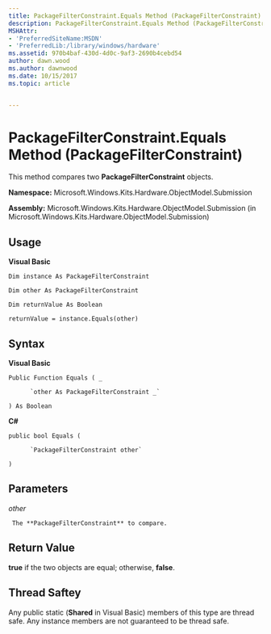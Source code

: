 ```yaml
---
title: PackageFilterConstraint.Equals Method (PackageFilterConstraint)
description: PackageFilterConstraint.Equals Method (PackageFilterConstraint)
MSHAttr:
- 'PreferredSiteName:MSDN'
- 'PreferredLib:/library/windows/hardware'
ms.assetid: 970b4baf-430d-4d0c-9af3-2690b4cebd54
author: dawn.wood
ms.author: dawnwood
ms.date: 10/15/2017
ms.topic: article


---
```


# PackageFilterConstraint.Equals Method (PackageFilterConstraint)


This method compares two **PackageFilterConstraint** objects.

**Namespace:** Microsoft.Windows.Kits.Hardware.ObjectModel.Submission

**Assembly:** Microsoft.Windows.Kits.Hardware.ObjectModel.Submission (in Microsoft.Windows.Kits.Hardware.ObjectModel.Submission)

## <span id="Usage"></span><span id="usage"></span><span id="USAGE"></span>Usage


**Visual Basic**

`Dim instance As PackageFilterConstraint`

`Dim other As PackageFilterConstraint`

`Dim returnValue As Boolean`

`returnValue = instance.Equals(other)`

## <span id="Syntax"></span><span id="syntax"></span><span id="SYNTAX"></span>Syntax


**Visual Basic**

`Public Function Equals ( _`

          `other As PackageFilterConstraint _`

`) As Boolean`

**C#**

`public bool Equals (`

          `PackageFilterConstraint other`

`)`

## <span id="Parameters"></span><span id="parameters"></span><span id="PARAMETERS"></span>Parameters


*other*

     The **PackageFilterConstraint** to compare.

## <span id="Return_Value"></span><span id="return_value"></span><span id="RETURN_VALUE"></span>Return Value


**true** if the two objects are equal; otherwise, **false**.

## <span id="Thread_Saftey"></span><span id="thread_saftey"></span><span id="THREAD_SAFTEY"></span>Thread Saftey


Any public static (**Shared** in Visual Basic) members of this type are thread safe. Any instance members are not guaranteed to be thread safe.

 

 






